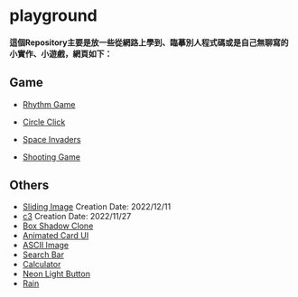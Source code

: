 # playground
#### 這個Repository主要是放一些從網路上學到、臨摹別人程式碼或是自己無聊寫的小實作、小遊戲，網頁如下：
## Game
* [Rhythm Game](https://jialong0209.github.io/playground/rhythm_game/MyVersion/index.html)
    
* [Circle Click](https://jialong0209.github.io/playground/circleClick/index.html)
* [Space Invaders](https://jialong0209.github.io/playground/space_invaders/main.html) 
* [Shooting Game](https://jialong0209.github.io/playground/shooting-game/main.html)
## Others
* [Sliding Image](https://jialong0209.github.io/playground/sliding_image/index.html)
Creation Date: 2022/12/11
* [c3](https://jialong0209.github.io/playground/c3/chart.html)
Creation Date: 2022/11/27
* [Box Shadow Clone](https://jialong0209.github.io/playground/boxShadowClone.html)
* [Animated Card UI](https://jialong0209.github.io/playground/Animated_Card/index.html)
* [ASCII Image](https://jialong0209.github.io/playground/ASCII_img/main.html)
* [Search Bar](https://jialong0209.github.io/playground/search_bar/main.html)
* [Calculator](https://jialong0209.github.io/playground/calculator.html)
* [Neon Light Button](https://jialong0209.github.io/playground/neon-light-button.html)
* [Rain](https://jialong0209.github.io/playground/rain.html)
